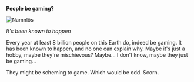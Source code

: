 **People be gaming?**

![Namnlös](https://github.com/user-attachments/assets/eaaa4488-776a-472d-81f3-fc4cb521382c)

*It's been known to happen*

Every year at least 8 billion people on this Earth do, indeed be gaming. It has been known to happen, and no one can explain why. Maybe it's just a hobby, maybe they're mischievous? Maybe... I don't know, maybe they just be gaming...

They might be scheming to game. Which would be odd. Scorn.